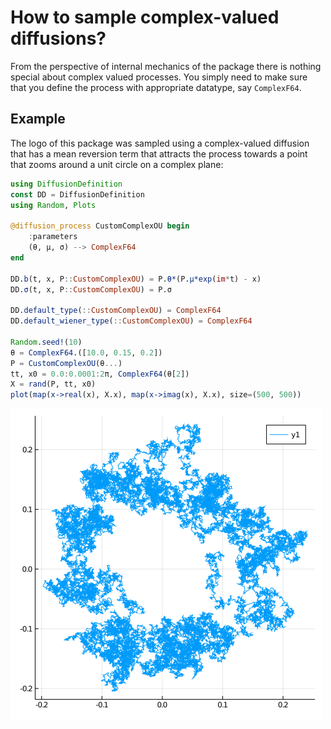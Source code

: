 # How to sample complex-valued diffusions?
From the perspective of internal mechanics of the package there is nothing special about complex valued processes. You simply need to make sure that you define the process with appropriate datatype, say `ComplexF64`.

## Example
The logo of this package was sampled using a complex-valued diffusion that has a mean reversion term that attracts the process towards a point that zooms around a unit circle on a complex plane:
```julia
using DiffusionDefinition
const DD = DiffusionDefinition
using Random, Plots

@diffusion_process CustomComplexOU begin
    :parameters
    (θ, μ, σ) --> ComplexF64
end

DD.b(t, x, P::CustomComplexOU) = P.θ*(P.μ*exp(im*t) - x)
DD.σ(t, x, P::CustomComplexOU) = P.σ

DD.default_type(::CustomComplexOU) = ComplexF64
DD.default_wiener_type(::CustomComplexOU) = ComplexF64

Random.seed!(10)
θ = ComplexF64.([10.0, 0.15, 0.2])
P = CustomComplexOU(θ...)
tt, x0 = 0.0:0.0001:2π, ComplexF64(θ[2])
X = rand(P, tt, x0)
plot(map(x->real(x), X.x), map(x->imag(x), X.x), size=(500, 500))
```
![impoverished_logo](../assets/how_to/sample_complex/impoverished_logo.png)
